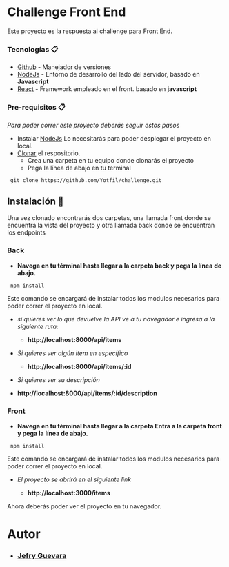 # Challenge Front End

Este proyecto es la respuesta al challenge para Front End.

### Tecnologías 📋

- [Github](https://github.com) - Manejador de versiones
- [NodeJs](https://nodejs.org/es/) - Entorno de desarrollo del lado del servidor, basado en **Javascript**
- [React](https://reactjs.org/) - Framework empleado en el front. basado en **javascript**

### Pre-requisitos 📋

_Para poder correr este proyecto deberás seguir estos pasos_

- Instalar [NodeJs](https://nodejs.org/es/) Lo necesitarás para poder desplegar el proyecto en local.
- [Clonar](https://github.com/Yotfil/challenge.git) el respositorio.
  - Crea una carpeta en tu equipo donde clonarás el proyecto
  - Pega la línea de abajo en tu terminal

```
 git clone https://github.com/Yotfil/challenge.git
```

## Instalación 🔧

Una vez clonado encontrarás dos carpetas, una llamada front donde se encuentra la vista del proyecto y otra llamada back donde se encuentran los endpoints

### Back

- **Navega en tu términal hasta llegar a la carpeta back y pega la línea de abajo.**

```
 npm install
```

Este comando se encargará de instalar todos los modulos necesarios para poder correr el proyecto en local.

- _si quieres ver lo que devuelve la API ve a tu navegador e ingresa a la siguiente ruta:_

  - **http://localhost:8000/api/items**

- _Si quieres ver algún item en específico_

  - **http://localhost:8000/api/items/:id**

- _Si quieres ver su descripción_

- **http://localhost:8000/api/items/:id/description**

### Front

- **Navega en tu términal hasta llegar a la carpeta Entra a la carpeta front y pega la línea de abajo.**

```
 npm install
```

Este comando se encargará de instalar todos los modulos necesarios para poder correr el proyecto en local.

- _El proyecto se abrirá en el siguiente link_

  - **http://localhost:3000/items**

Ahora deberás poder ver el proyecto en tu navegador.

# Autor

- ### [Jefry Guevara](https://www.linkedin.com/in/jefry-guevara/)
